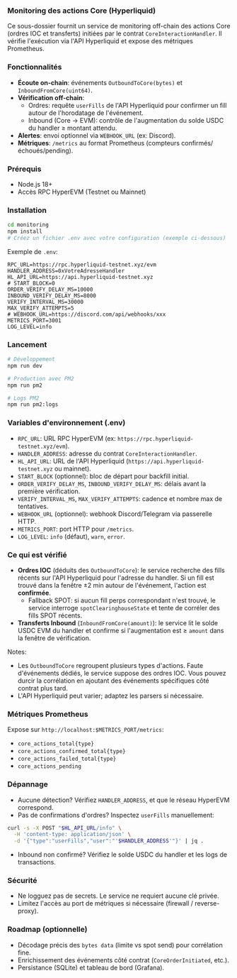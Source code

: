 ### Monitoring des actions Core (Hyperliquid)

Ce sous-dossier fournit un service de monitoring off-chain des actions Core (ordres IOC et transferts) initiées par le contrat `CoreInteractionHandler`. Il vérifie l'exécution via l'API Hyperliquid et expose des métriques Prometheus.

### Fonctionnalités

- **Écoute on-chain**: événements `OutboundToCore(bytes)` et `InboundFromCore(uint64)`.
- **Vérification off-chain**:
  - Ordres: requête `userFills` de l'API Hyperliquid pour confirmer un fill autour de l'horodatage de l'événement.
  - Inbound (Core → EVM): contrôle de l'augmentation du solde USDC du handler ≥ montant attendu.
- **Alertes**: envoi optionnel via `WEBHOOK_URL` (ex: Discord).
- **Métriques**: `/metrics` au format Prometheus (compteurs confirmés/échoués/pending).

### Prérequis

- Node.js 18+
- Accès RPC HyperEVM (Testnet ou Mainnet)

### Installation

```bash
cd monitoring
npm install
# Créez un fichier .env avec votre configuration (exemple ci-dessous)
```

Exemple de `.env`:

```
RPC_URL=https://rpc.hyperliquid-testnet.xyz/evm
HANDLER_ADDRESS=0xVotreAdresseHandler
HL_API_URL=https://api.hyperliquid-testnet.xyz
# START_BLOCK=0
ORDER_VERIFY_DELAY_MS=10000
INBOUND_VERIFY_DELAY_MS=8000
VERIFY_INTERVAL_MS=30000
MAX_VERIFY_ATTEMPTS=5
# WEBHOOK_URL=https://discord.com/api/webhooks/xxx
METRICS_PORT=3001
LOG_LEVEL=info
```

### Lancement

```bash
# Développement
npm run dev

# Production avec PM2
npm run pm2

# Logs PM2
npm run pm2:logs
```

### Variables d'environnement (.env)

- `RPC_URL`: URL RPC HyperEVM (ex: `https://rpc.hyperliquid-testnet.xyz/evm`).
- `HANDLER_ADDRESS`: adresse du contrat `CoreInteractionHandler`.
- `HL_API_URL`: URL de l'API Hyperliquid (`https://api.hyperliquid-testnet.xyz` ou mainnet).
- `START_BLOCK` (optionnel): bloc de départ pour backfill initial.
- `ORDER_VERIFY_DELAY_MS`, `INBOUND_VERIFY_DELAY_MS`: délais avant la première vérification.
- `VERIFY_INTERVAL_MS`, `MAX_VERIFY_ATTEMPTS`: cadence et nombre max de tentatives.
- `WEBHOOK_URL` (optionnel): webhook Discord/Telegram via passerelle HTTP.
- `METRICS_PORT`: port HTTP pour `/metrics`.
- `LOG_LEVEL`: `info` (défaut), `warn`, `error`.

### Ce qui est vérifié

- **Ordres IOC** (déduits des `OutboundToCore`): le service recherche des fills récents sur l'API Hyperliquid pour l'adresse du handler. Si un fill est trouvé dans la fenêtre ±2 min autour de l'événement, l'action est **confirmée**.
  - Fallback SPOT: si aucun fill perps correspondant n'est trouvé, le service interroge `spotClearinghouseState` et tente de corréler des fills SPOT récents.
- **Transferts Inbound** (`InboundFromCore(amount)`): le service lit le solde USDC EVM du handler et confirme si l'augmentation est ≥ `amount` dans la fenêtre de vérification.

Notes:
- Les `OutboundToCore` regroupent plusieurs types d'actions. Faute d'événements dédiés, le service suppose des ordres IOC. Vous pouvez durcir la corrélation en ajoutant des événements spécifiques côté contrat plus tard.
- L'API Hyperliquid peut varier; adaptez les parsers si nécessaire.

### Métriques Prometheus

Expose sur `http://localhost:$METRICS_PORT/metrics`:

- `core_actions_total{type}`
- `core_actions_confirmed_total{type}`
- `core_actions_failed_total{type}`
- `core_actions_pending`

### Dépannage

- Aucune détection? Vérifiez `HANDLER_ADDRESS`, et que le réseau HyperEVM correspond.
- Pas de confirmations d'ordres? Inspectez `userFills` manuellement:

```bash
curl -s -X POST "$HL_API_URL/info" \
  -H 'content-type: application/json' \
  -d '{"type":"userFills","user":"'$HANDLER_ADDRESS'"}' | jq .
```

- Inbound non confirmé? Vérifiez le solde USDC du handler et les logs de transactions.

### Sécurité

- Ne logguez pas de secrets. Le service ne requiert aucune clé privée.
- Limitez l'accès au port de métriques si nécessaire (firewall / reverse-proxy).

### Roadmap (optionnelle)

- Décodage précis des `bytes data` (limite vs spot send) pour corrélation fine.
- Enrichissement des événements côté contrat (`CoreOrderInitiated`, etc.).
- Persistance (SQLite) et tableau de bord (Grafana).


